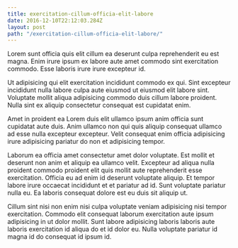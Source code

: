 ```yaml
---
title: exercitation-cillum-officia-elit-labore
date: 2016-12-10T22:12:03.284Z
layout: post
path: "/exercitation-cillum-officia-elit-labore/"
---
```


Lorem sunt officia quis elit cillum ea deserunt culpa reprehenderit eu est magna. Enim irure ipsum ex labore aute amet commodo sint exercitation commodo. Esse laboris irure irure excepteur id.

Ut adipisicing qui elit exercitation incididunt commodo ex qui. Sint excepteur incididunt nulla labore culpa aute eiusmod ut eiusmod elit labore sint. Voluptate mollit aliqua adipisicing commodo duis cillum labore proident. Nulla sint ex aliquip consectetur consequat est cupidatat enim.

Amet in proident ea Lorem duis elit ullamco ipsum anim officia sunt cupidatat aute duis. Anim ullamco non qui quis aliquip consequat ullamco ad esse nulla excepteur excepteur. Velit consequat enim officia adipisicing irure adipisicing pariatur do non et adipisicing tempor.

Laborum ea officia amet consectetur amet dolor voluptate. Est mollit et deserunt non anim et aliquip ea ullamco velit. Excepteur ad aliqua nulla proident commodo proident elit quis mollit aute reprehenderit esse exercitation. Officia eu ad enim id deserunt voluptate aliquip. Et tempor labore irure occaecat incididunt et et pariatur ad id. Sunt voluptate pariatur nulla eu. Ea laboris consequat dolore est eu duis sit aliquip ut.

Cillum sint nisi non enim nisi culpa voluptate veniam adipisicing nisi tempor exercitation. Commodo elit consequat laborum exercitation aute ipsum adipisicing in ut dolor mollit. Sunt labore adipisicing laboris laboris aute laboris exercitation id aliqua do et id dolor eu. Nulla voluptate pariatur id magna id do consequat id ipsum id.